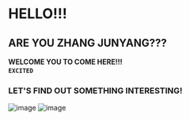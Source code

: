 # HELLO!!!   
## ARE YOU ZHANG JUNYANG???   
**WELCOME YOU TO COME HERE!!!**   
**`EXCITED`**   
### LET'S FIND OUT SOMETHING INTERESTING!   
![image](https://github.com/secondLieutenantCoder/TableAndCollection/blob/master/resut.png?raw=true)
![image](https://github.com/ztonyz/mmexport1498202055093.jpg)
